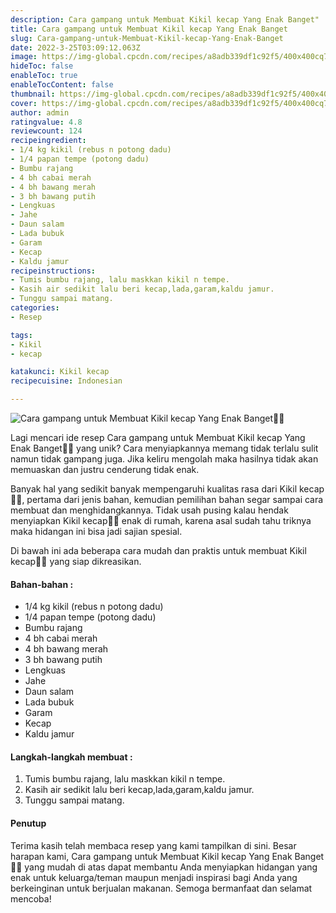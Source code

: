 ```yaml
---
description: Cara gampang untuk Membuat Kikil kecap Yang Enak Banget"
title: Cara gampang untuk Membuat Kikil kecap Yang Enak Banget
slug: Cara-gampang-untuk-Membuat-Kikil-kecap-Yang-Enak-Banget
date: 2022-3-25T03:09:12.063Z
image: https://img-global.cpcdn.com/recipes/a8adb339df1c92f5/400x400cq70/photo.jpg
hideToc: false
enableToc: true
enableTocContent: false
thumbnail: https://img-global.cpcdn.com/recipes/a8adb339df1c92f5/400x400cq70/photo.jpg
cover: https://img-global.cpcdn.com/recipes/a8adb339df1c92f5/400x400cq70/photo.jpg
author: admin
ratingvalue: 4.8
reviewcount: 124
recipeingredient:
- 1/4 kg kikil (rebus n potong dadu)
- 1/4 papan tempe (potong dadu)
- Bumbu rajang
- 4 bh cabai merah
- 4 bh bawang merah
- 3 bh bawang putih
- Lengkuas
- Jahe
- Daun salam
- Lada bubuk
- Garam
- Kecap
- Kaldu jamur
recipeinstructions:
- Tumis bumbu rajang, lalu maskkan kikil n tempe.
- Kasih air sedikit lalu beri kecap,lada,garam,kaldu jamur.
- Tunggu sampai matang.
categories:
- Resep

tags:
- Kikil
- kecap

katakunci: Kikil kecap
recipecuisine: Indonesian

---
```


![Cara gampang untuk Membuat Kikil kecap Yang Enak Banget👩‍🍳](https://img-global.cpcdn.com/recipes/a8adb339df1c92f5/400x400cq70/photo.jpg)

Lagi mencari ide resep Cara gampang untuk Membuat Kikil kecap Yang Enak Banget👩‍🍳 yang unik? Cara menyiapkannya memang tidak terlalu sulit namun tidak gampang juga. Jika keliru mengolah maka hasilnya tidak akan memuaskan dan justru cenderung tidak enak.

Banyak hal yang sedikit banyak mempengaruhi kualitas rasa dari Kikil kecap👩‍🍳, pertama dari jenis bahan, kemudian pemilihan bahan segar sampai cara membuat dan menghidangkannya. Tidak usah pusing kalau hendak menyiapkan Kikil kecap👩‍🍳 enak di rumah, karena asal sudah tahu triknya maka hidangan ini bisa jadi sajian spesial.

Di bawah ini ada beberapa cara mudah dan praktis untuk membuat Kikil kecap👩‍🍳 yang siap dikreasikan.

<!--inarticleads1-->

#### Bahan-bahan :

- 1/4 kg kikil (rebus n potong dadu)
- 1/4 papan tempe (potong dadu)
- Bumbu rajang
- 4 bh cabai merah
- 4 bh bawang merah
- 3 bh bawang putih
- Lengkuas
- Jahe
- Daun salam
- Lada bubuk
- Garam
- Kecap
- Kaldu jamur

<!--inarticleads2-->

#### Langkah-langkah membuat :

1. Tumis bumbu rajang, lalu maskkan kikil n tempe.
1. Kasih air sedikit lalu beri kecap,lada,garam,kaldu jamur.
1. Tunggu sampai matang.

#### Penutup

Terima kasih telah membaca resep yang kami tampilkan di sini. Besar harapan kami, Cara gampang untuk Membuat Kikil kecap Yang Enak Banget👩‍🍳 yang mudah di atas dapat membantu Anda menyiapkan hidangan yang enak untuk keluarga/teman maupun menjadi inspirasi bagi Anda yang berkeinginan untuk berjualan makanan. Semoga bermanfaat dan selamat mencoba!